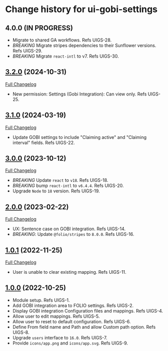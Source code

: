 # Change history for ui-gobi-settings

## 4.0.0 (IN PROGRESS)

* Migrate to shared GA workflows. Refs UIGS-28.
* *BREAKING* Migrate stripes dependencies to their Sunflower versions. Refs UIGS-29.
* *BREAKING* Migrate `react-intl` to v7. Refs UIGS-30.

## [3.2.0](https://github.com/folio-org/ui-gobi-settings/tree/v3.2.0) (2024-10-31)
[Full Changelog](https://github.com/folio-org/ui-gobi-settings/compare/v3.1.0...v3.2.0)

* New permission: Settings (Gobi Integration): Can view only. Refs UIGS-25.

## [3.1.0](https://github.com/folio-org/ui-gobi-settings/tree/v3.1.0) (2024-03-19)
[Full Changelog](https://github.com/folio-org/ui-gobi-settings/compare/v3.0.0...v3.1.0)

* Update GOBI settings to include "Claiming active" and "Claiming interval" fields. Refs UIGS-22.

## [3.0.0](https://github.com/folio-org/ui-gobi-settings/tree/v3.0.0) (2023-10-12)
[Full Changelog](https://github.com/folio-org/ui-gobi-settings/compare/v2.0.0...v3.0.0)

* *BREAKING* Update `react` to `v18`. Refs UIGS-18.
* *BREAKING* bump `react-intl` to `v6.4.4`. Refs UIGS-20.
* Upgrade `Node` to `18` version. Refs UIGS-19.

## [2.0.0](https://github.com/folio-org/ui-gobi-settings/tree/v2.0.0) (2023-02-22)
[Full Changelog](https://github.com/folio-org/ui-gobi-settings/compare/v1.0.1...v2.0.0)

* UX: Sentence case on GOBI integration. Refs UIGS-14.
* *BREAKING*: Update `@folio/stripes` to `8.0.0`. Refs UIGS-16.

## [1.0.1](https://github.com/folio-org/ui-gobi-settings/tree/v1.0.1) (2022-11-25)
[Full Changelog](https://github.com/folio-org/ui-gobi-settings/compare/v1.0.0...v1.0.1)

* User is unable to clear existing mapping. Refs UIGS-11.

## [1.0.0](https://github.com/folio-org/ui-gobi-settings/tree/v1.0.0) (2022-10-25)

* Module setup. Refs UIGS-1.
* Add GOBI integration area to FOLIO settings. Refs UIGS-2.
* Display GOBI integration Configuration files and mappings. Refs UIGS-4.
* Allow user to edit mappings. Refs UIGS-5.
* Allow user to reset to default configuration. Refs UIGS-6.
* Define From field name and Path and allow Custom path option. Refs UIGS-8.
* Upgrade `users` interface to `16.0`. Refs UIGS-7.
* Provide `icons/app.png` and `icons/app.svg`. Refs UIGS-9.
